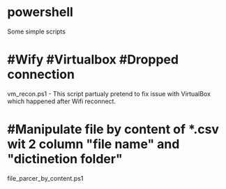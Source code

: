 # powershell
Some simple scripts

# #Wify #Virtualbox #Dropped connection
vm_recon.ps1  - This script partualy pretend to fix issue with VirtualBox which happened after Wifi reconnect.

# #Manipulate file by content of *.csv wit 2 column "file name" and "dictinetion folder"
file_parcer_by_content.ps1
